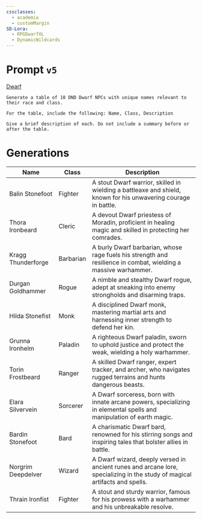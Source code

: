 ```yaml
---
cssclasses:
  - academia
  - customMargin
SD-Lora:
  - RPGDwarfXL
  - DynamicWildcards
---
```

# Prompt ``v5``
[Dwarf](file:///D:\Documents\Notes\DND\DND\Quartz\DM\Homebrew\Sapient\Dwarf)
```
Generate a table of 10 DND Dwarf NPCs with unique names relevant to their race and class.

For the table, include the following: Name, Class, Description

Give a brief description of each. Do not include a summary before or after the table.
```

# Generations

| Name               | Class     | Description                                                                                                                |
| ------------------ | --------- | -------------------------------------------------------------------------------------------------------------------------- |
| Balin Stonefoot    | Fighter   | A stout Dwarf warrior, skilled in wielding a battleaxe and shield, known for his unwavering courage in battle.             |
| Thora Ironbeard    | Cleric    | A devout Dwarf priestess of Moradin, proficient in healing magic and skilled in protecting her comrades.                   |
| Kragg Thunderforge | Barbarian | A burly Dwarf barbarian, whose rage fuels his strength and resilience in combat, wielding a massive warhammer.             |
| Durgan Goldhammer  | Rogue     | A nimble and stealthy Dwarf rogue, adept at sneaking into enemy strongholds and disarming traps.                           |
| Hilda Stonefist    | Monk      | A disciplined Dwarf monk, mastering martial arts and harnessing inner strength to defend her kin.                          |
| Grunna Ironhelm    | Paladin   | A righteous Dwarf paladin, sworn to uphold justice and protect the weak, wielding a holy warhammer.                        |
| Torin Frostbeard   | Ranger    | A skilled Dwarf ranger, expert tracker, and archer, who navigates rugged terrains and hunts dangerous beasts.              |
| Elara Silvervein   | Sorcerer  | A Dwarf sorceress, born with innate arcane powers, specializing in elemental spells and manipulation of earth magic.       |
| Bardin Stonefoot   | Bard      | A charismatic Dwarf bard, renowned for his stirring songs and inspiring tales that bolster allies in battle.               |
| Norgrim Deepdelver | Wizard    | A Dwarf wizard, deeply versed in ancient runes and arcane lore, specializing in the study of magical artifacts and spells. |
| Thrain Ironfist    | Fighter   | A stout and sturdy warrior, famous for his prowess with a warhammer and his unbreakable resolve.                           |
